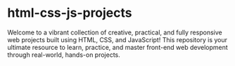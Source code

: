 # html-css-js-projects
Welcome to a vibrant collection of creative, practical, and fully responsive web projects built using HTML, CSS, and JavaScript! This repository is your ultimate resource to learn, practice, and master front-end web development through real-world, hands-on projects.
